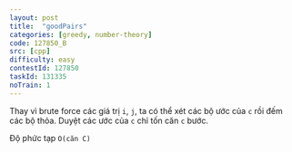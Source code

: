 ```yaml
---
layout: post
title:  "goodPairs"
categories: [greedy, number-theory]
code: 127850_B
src: [cpp]
difficulty: easy
contestId: 127850
taskId: 131335
noTrain: 1
---
```


Thay vì brute force các giá trị `i`, `j`, ta có thể xét các bộ ước của `c` rồi đếm các bộ thỏa. Duyệt các ước của `c` chỉ tốn căn `c` bước.

Độ phức tạp `O(căn C)`
